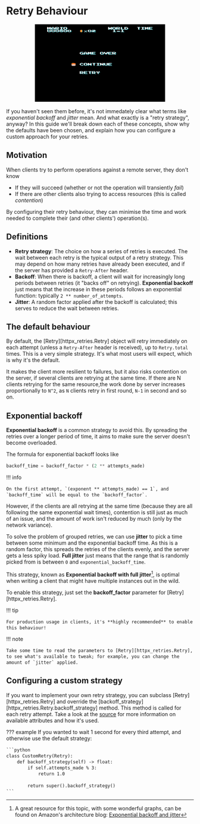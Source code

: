 # Retry Behaviour

<p align="center" style="margin: 0 0 10px">
  <img width="350" height="208" src="https://raw.githubusercontent.com/will-ockmore/httpx-retries/master/docs/img/mario_bros_retry.png" alt='The game over screen for mario brothers, showing "continue" and "retry" options'>
</p>

If you haven't seen them before, it's not immedately clear what terms like _exponential backoff_ and _jitter_  mean. And what exactly is a "retry strategy", anyway? In this guide we'll break down each of these concepts, show why the defaults have been chosen, and explain how you can configure a custom approach for your retries.

## Motivation

When clients try to perform operations against a remote server, they don't know

* If they will succeed (whether or not the operation will transiently _fail_)
* If there are other clients also trying to access resources (this is called _contention_)

By configuring their retry behaviour, they can minimise the time and work needed to complete their (and other clients') operation(s).

## Definitions

* **Retry strategy**: The choice on how a series of retries is executed.
  The wait between each retry is the typical output of a retry strategy.
  This may depend on how many retries have already been executed, and if
  the server has provided a `Retry-After` header.
* **Backoff**: When there is backoff, a client will wait for increasingly long periods
  between retries (it "backs off" on retrying). **Exponential backoff** just means that the
  increase in these periods follows an exponential function: typically `2 ** number_of_attempts`.
* **Jitter**: A random factor applied after the backoff is calculated; this serves to
  reduce the wait between retries.

## The default behaviour

By default, the [Retry][httpx_retries.Retry] object will retry immediately on each attempt (unless a `Retry-After` header is received), up to `Retry.total` times.
This is a very simple strategy. It's what most users will expect, which is why it's the default.

It makes the client more resilient to failures, but it also risks contention on the server, if several clients are retrying at the same time.
If there are N clients retrying for the same resource,the work done by server increases proportionally to `N^2`, as `N` clients retry in first round, `N-1` in second and so on.

## Exponential backoff

**Exponential backoff** is a common strategy to avoid this. By spreading the retries over a longer period of time, it aims to make sure the server doesn't become overloaded.

The formula for exponential backoff looks like

```python
backoff_time = backoff_factor * (2 ** attempts_made)
```


!!! info

    On the first attempt, `(exponent ** attempts_made) == 1`, and `backoff_time` will be equal to the `backoff_factor`.


However, if the clients are all retrying at the same time (because they are all following the same exponential wait times), contention is still just as much of an issue, and the amount of work isn't reduced by much (only by the network variance).


To solve the problem of grouped retries, we can use **jitter** to pick a time between some minimum and the exponential backoff time. As this is a random factor, this spreads the retries of the clients evenly, and the server gets a less spiky load. **Full jitter** just means that the range that is randomly picked from is between `0` and `exponential_backoff_time`.

This strategy, known as **Exponential backoff with full jitter**[^1], is optimal when writing a client that might have multiple instances out in the wild.

To enable this strategy, just set the **backoff_factor** parameter for [Retry][httpx_retries.Retry].


!!! tip

    For production usage in clients, it's **highly recommended** to enable this behaviour!

!!! note

    Take some time to read the parameters to [Retry][httpx_retries.Retry], to see what's available to tweak; for example, you can change the amount of `jitter` applied.

## Configuring a custom strategy

If you want to implement your own retry strategy, you can subclass [Retry][httpx_retries.Retry] and override the [backoff_strategy][httpx_retries.Retry.backoff_strategy] method.
This method is called for each retry attempt. Take a look at the [source](https://github.com/will-ockmore/httpx-retries/blob/main/httpx_retries/retry.py) for more information on available attributes and how it's used.

??? example
    If you wanted to wait 1 second for every third attempt, and otherwise use the default strategy:

    ```python
    class CustomRetry(Retry):
        def backoff_strategy(self) -> float:
            if self.attempts_made % 3:
                return 1.0

            return super().backoff_strategy()
    ```





[^1]: A great resource for this topic, with some wonderful graphs, can be found on Amazon's architecture blog: [Exponential backoff and jitter](https://aws.amazon.com/blogs/architecture/exponential-backoff-and-jitter/)
